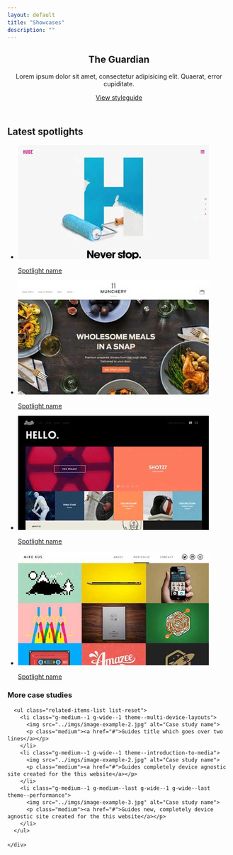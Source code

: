 ```yaml
---
layout: default
title: "Showcases"
description: ""
---
```


<header class="spotlight-header">
  <div class="spotlight-header__container container">
    <div class="spotlight-header__copy g--half">
      <h2 class="huge">The Guardian</h2>
      <p>Lorem ipsum dolor sit amet, consectetur adipisicing elit. Quaerat, error cupiditate.</p>
      <a href="#" class="spotlight-header__cta cta--primary">View styleguide</a>
    </div>
  </div>
</header>

<div class="latest-spotlights">
  <div class="container-medium clear">
    <h2>Latest spotlights</h2>
    <ul class="latest-spotlights__list list-reset">
      <li class="latest-spotlights__item">
        <a href="#" class="latest-spotlights__link">
          <img src="../imgs/image-example.jpg" alt="image example">
          <p class="small">Spotlight name</p>
        </a>
      </li>
      <li class="latest-spotlights__item">
        <a href="#" class="latest-spotlights__link">
          <img src="../imgs/image-example-2.jpg" alt="image example">
          <p class="small">Spotlight name</p>
        </a>
      </li>
      <li class="latest-spotlights__item">
        <a href="#" class="latest-spotlights__link">
          <img src="../imgs/image-example-3.jpg" alt="image example">
          <p class="small">Spotlight name</p>
        </a>
      </li>
      <li class="latest-spotlights__item">
        <a href="#" class="latest-spotlights__link">
          <img src="../imgs/image-example-4.jpg" alt="image example">
          <p class="small">Spotlight name</p>
        </a>
      </li>
    </ul>
  </div>
</div>

<div class="container">
  <div class="related-items related-items--minimal clear">
    <h3 class="related-items__title g-wide--1 g-medium--full">More case studies</h3>
    <div class="related-items__section clear">

      <ul class="related-items-list list-reset">
        <li class="g-medium--1 g-wide--1 theme--multi-device-layouts">
          <img src="../imgs/image-example-2.jpg" alt="Case study name">
          <p class="medium"><a href="#">Guides title which goes over two lines</a></p>
        </li>
        <li class="g-medium--1 g-wide--1 theme--introduction-to-media">
          <img src="../imgs/image-example-2.jpg" alt="Case study name">
          <p class="medium"><a href="#">Guides completely device agnostic site created for the this website</a></p>
        </li>
        <li class="g-medium--1 g-medium--last g-wide--1 g-wide--last theme--performance">
          <img src="../imgs/image-example-3.jpg" alt="Case study name">
          <p class="medium"><a href="#">Guides new, completely device agnostic site created for the this website</a></p>
        </li>
      </ul>

    </div>
  </div>
</div>
